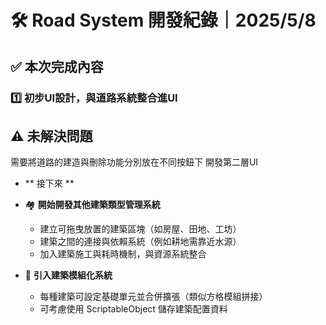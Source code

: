 # 🛠️ Road System 開發紀錄｜2025/5/8

## ✅ 本次完成內容

### 1️⃣ 初步UI設計，與道路系統整合進UI

## ⚠️ 未解決問題
需要將道路的建造與刪除功能分別放在不同按鈕下
開發第二層UI

- ** 接下來 **

- 🏘️ **開始開發其他建築類型管理系統**
  - 建立可拖曳放置的建築區塊（如房屋、田地、工坊）
  - 建築之間的連接與依賴系統（例如耕地需靠近水源）
  - 加入建築施工與耗時機制，與資源系統整合

- 🧩 **引入建築模組化系統**
  - 每種建築可設定基礎單元並合併擴張（類似方格模組拼接）
  - 可考慮使用 ScriptableObject 儲存建築配置資料
